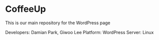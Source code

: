 # CoffeeUp
This is our main repository for the WordPress page

Developers: Damian Park, Giwoo Lee
Platform: WordPress
Server: Linux
